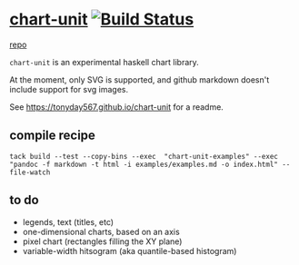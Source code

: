 
[chart-unit](https://tonyday567.github.io/chart-unit) [![Build Status](https://travis-ci.org/tonyday567/chart-unit.png)](https://travis-ci.org/tonyday567/chart-unit)
===

[repo](https://tonyday567.github.com/chart-unit)

`chart-unit` is an experimental haskell chart library.  

At the moment, only SVG is supported, and github markdown doesn't include support for svg images.

See https://tonyday567.github.io/chart-unit for a readme.

compile recipe
--------

    tack build --test --copy-bins --exec  "chart-unit-examples" --exec "pandoc -f markdown -t html -i examples/examples.md -o index.html" --file-watch

to do
---

- legends, text (titles, etc)
- one-dimensional charts, based on an axis
- pixel chart (rectangles filling the XY plane)
- variable-width hitsogram (aka quantile-based histogram)

